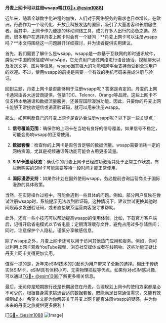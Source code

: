 **丹麦上网卡可以註冊wsapp嗎[[TG💪+ @esim1088](https://t.me/s/esim1088)]**

近年来，随着全球数字化进程的加快，人们对于网络服务的需求也日益增长。在欧洲，丹麦作为一个现代化、开放且科技发达的国家，吸引了大量游客和长期居住者。而其中，上网卡作为便捷的移动网络工具，成为许多人出行的必备之选。然而，很多用户在选择丹麦上网卡时会有一个疑问：**丹麦上网卡可以注册wsapp吗？**本文将围绕这一问题展开详细探讨，并为读者提供实用建议。

首先，我们需要了解什么是wsapp。wsapp是一款基于互联网的即时通讯软件，类似于中国的微信或WhatsApp，它允许用户通过网络进行语音通话、视频聊天以及发送文字、图片等信息。wsapp因其强大的功能和跨平台支持而受到全球用户的欢迎。不过，使用wsapp的前提是需要一个有效的手机号码来完成注册与验证。

回到主题，丹麦上网卡是否能够用于注册wsapp呢？答案是肯定的。丹麦的上网卡通常由各大运营商提供，包括TDC、Telenor、Orange等品牌。这些上网卡不仅支持本地通话和数据流量服务，还兼容国际漫游功能。因此，只要你的丹麦上网卡能够正常接收短信或语音验证码，就可以用来注册wsapp。

那么，如何判断自己的丹麦上网卡是否适合注册wsapp呢？以下是一些关键点：

1. **信号覆盖范围**：确保你的上网卡在当地有良好的信号覆盖。如果信号不稳定，可能会影响wsapp的正常使用。
   
2. **数据套餐**：检查你的上网卡是否包含足够的数据流量。wsapp需要消耗一定的网络资源，尤其是视频通话等功能可能会占用更多流量。

3. **SIM卡激活状态**：确认你的丹麦上网卡已经成功激活并处于正常工作状态。有些新购买的SIM卡可能需要等待一段时间才能正常使用。

4. **国际漫游支持**：如果你计划在国外使用wsapp，务必提前咨询运营商关于国际漫游的具体政策。

当然，在实际操作过程中，可能会遇到一些具体的问题。例如，部分用户反映在尝试注册wsapp时，系统提示无法收到验证码。这种情况下，建议尝试更换其他时间段再次发送验证码，或者直接联系运营商客服寻求帮助。

此外，还有一些小技巧可以帮助提高wsapp的使用体验。比如，下载官方客户端后，记得开启省电模式以节省电量；定期清理缓存文件，避免占用过多存储空间；同时，注意保护个人隐私，谨慎分享敏感信息。

除了wsapp之外，丹麦上网卡还可以用于访问其他热门应用和服务。例如，你可以利用上网卡观看YouTube视频、浏览社交媒体或者在线购物。这些功能无疑让丹麦上网卡变得更加实用。

值得一提的是，近年来eSIM技术的兴起也为用户带来了全新的选择。相比于传统实体SIM卡，eSIM具有体积小巧、无需物理插拔等优点。如果你对eSIM感兴趣，可以通过[TG💪+ @esim1088](https://t.me/s/esim1088)了解更多相关信息。

最后，无论你是短期旅行还是长期居住在丹麦，合理规划上网卡的使用方案都是必不可少的。根据自身需求挑选合适的数据套餐，既能满足日常通信需求，又能有效控制成本。希望本文能为你解答关于丹麦上网卡能否注册wsapp的疑惑，并为你未来的丹麦之旅提供更多便利！

[[TG💪+ @esim1088](https://t.me/s/esim1088) ![Image](https://i.postimg.cc/4NQfJmqS/Snipaste-2025-05-13-00-14-12.png)]